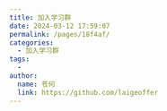 ```yaml
---
title: 加入学习群
date: 2024-03-12 17:59:07
permalink: /pages/18f4af/
categories:
  - 加入学习群
tags:
  - 
author: 
  name: 苍何
  link: https://github.com/laigeoffer
---
```

